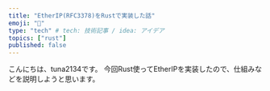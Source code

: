 ```yaml
---
title: "EtherIP(RFC3378)をRustで実装した話"
emoji: "🙌"
type: "tech" # tech: 技術記事 / idea: アイデア
topics: ["rust"]
published: false
---
```


こんにちは、tuna2134です。
今回Rust使ってEtherIPを実装したので、仕組みなどを説明しようと思います。

